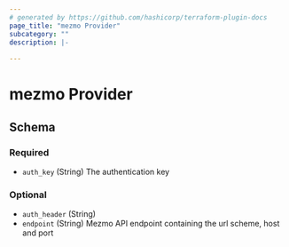 ```yaml
---
# generated by https://github.com/hashicorp/terraform-plugin-docs
page_title: "mezmo Provider"
subcategory: ""
description: |-
  
---
```


# mezmo Provider





<!-- schema generated by tfplugindocs -->
## Schema

### Required

- `auth_key` (String) The authentication key

### Optional

- `auth_header` (String)
- `endpoint` (String) Mezmo API endpoint containing the url scheme, host and port
